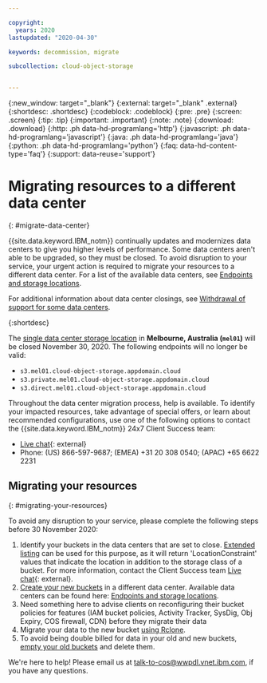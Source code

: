 ```yaml
---

copyright:
  years: 2020
lastupdated: "2020-04-30"

keywords: decommission, migrate

subcollection: cloud-object-storage


---
```

{:new_window: target="_blank"}
{:external: target="_blank" .external}
{:shortdesc: .shortdesc}
{:codeblock: .codeblock}
{:pre: .pre}
{:screen: .screen}
{:tip: .tip}
{:important: .important}
{:note: .note}
{:download: .download} 
{:http: .ph data-hd-programlang='http'} 
{:javascript: .ph data-hd-programlang='javascript'} 
{:java: .ph data-hd-programlang='java'} 
{:python: .ph data-hd-programlang='python'}
{:faq: data-hd-content-type='faq'}
{:support: data-reuse='support'}

# Migrating resources to a different data center
{: #migrate-data-center}

{{site.data.keyword.IBM_notm}} continually updates and modernizes data centers to give you higher levels of performance. Some data centers aren't able to be upgraded, so they must be closed.  To avoid disruption to your service, your urgent action is required to migrate your resources to a different data center.  For a list of the available data centers, see [Endpoints and storage locations](/docs/services/cloud-object-storage?topic=cloud-object-storage-endpoints).

For additional information about data center closings, see [Withdrawal of support for some data centers](/docs/get-support?topic=get-support-dc-migrate). 

{:shortdesc}

The [single data center storage location](/docs/cloud-object-storage?topic=cloud-object-storage-endpoints#endpoints-zone) in **Melbourne, Australia (`mel01`)** will be closed November 30, 2020. The following endpoints will no longer be valid:

- `s3.mel01.cloud-object-storage.appdomain.cloud`
- `s3.private.mel01.cloud-object-storage.appdomain.cloud`
- `s3.direct.mel01.cloud-object-storage.appdomain.cloud` 

Throughout the data center migration process, help is available. To identify your impacted resources, take advantage of special offers, or learn about recommended configurations, use one of the following options to contact the {{site.data.keyword.IBM_notm}} 24x7 Client Success team: 
  * [Live chat](https://www.ibm.com/cloud/data-centers/?focusArea=WCP%20-%20Pooled%20CSM&contactmodule){: external}
  * Phone: (US) 866-597-9687; (EMEA) +31 20 308 0540; (APAC) +65 6622 2231


## Migrating your resources
{: #migrating-your-resources}
 
To avoid any disruption to your service, please complete the following steps before 30 November 2020: 

1. Identify your buckets in the data centers that are set to close. [Extended listing](/docs/cloud-object-storage?topic=cloud-object-storage-compatibility-api-bucket-operations#compatibility-api-list-buckets-extended) can be used for this purpose, as it will return 'LocationConstraint' values that indicate the location in addition to the storage class of a bucket. For more information, contact the Client Success team [Live chat](https://www.ibm.com/cloud/data-centers/?focusArea=WCP%20-%20Pooled%20CSM&contactmodule){: external}. 
2. [Create your new buckets](/docs/cloud-object-storage?topic=cloud-object-storage-getting-started#gs-create-buckets) in a different data center. Available data centers can be found here: [Endpoints and storage locations](/docs/services/cloud-object-storage?topic=cloud-object-storage-endpoints).
3. Need something here to advise clients on reconfiguring their bucket policies for features (IAM bucket policies, Activity Tracker, SysDig, Obj Expiry, COS firewall, CDN) before they migrate their data
4. Migrate your data to the new bucket [using Rclone](https://cloud.ibm.com/docs/services/cloud-object-storage?topic=cloud-object-storage-region-copy).
5. To avoid being double billed for data in your old and new buckets, [empty your old buckets](/docs/basics?topic=cloud-object-storage-deleting-multiple-objects-patterns) and delete them. 


We're here to help! Please email us at talk-to-cos@wwpdl.vnet.ibm.com, if you have any questions.


